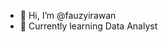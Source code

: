 - 👋 Hi, I’m @fauzyirawan
- 🌱 Currently learning Data Analyst

<!---
fauzyirawan/fauzyirawan is a ✨ special ✨ repository because its `README.md` (this file) appears on your GitHub profile.
You can click the Preview link to take a look at your changes.
--->
